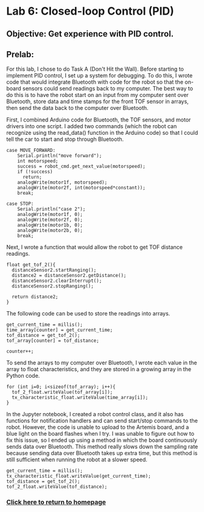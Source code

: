 # Lab 6: Closed-loop Control (PID)

## Objective: Get experience with PID control.

## Prelab:
For this lab, I chose to do Task A (Don't Hit the Wall). Before starting to implement PID control, I set up a system for debugging. To do this, I wrote code that would integrate Bluetooth with code for the robot so that the on-board sensors could send readings back to my computer. The best way to do this is to have the robot start on an input from my computer sent over Bluetooth, store data and time stamps for the front TOF sensor in arrays, then send the data back to the computer over Bluetooth. 

First, I combined Arduino code for Bluetooth, the TOF sensors, and motor drivers into one script. I added two commands (which the robot can recognize using the read_data() function in the Arduino code) so that I could tell the car to start and stop through Bluetooth.

```
case MOVE_FORWARD:
    Serial.println("move forward");
    int motorspeed;
    success = robot_cmd.get_next_value(motorspeed);
    if (!success)
      return;
    analogWrite(motor1f, motorspeed);
    analogWrite(motor2f, int(motorspeed*constant));
    break;

case STOP:
    Serial.println("case 2");
    analogWrite(motor1f, 0);
    analogWrite(motor2f, 0);
    analogWrite(motor1b, 0);
    analogWrite(motor2b, 0);
    break;
```

Next, I wrote a function that would allow the robot to get TOF distance readings.

```
float get_tof_2(){
  distanceSensor2.startRanging();
  distance2 = distanceSensor2.getDistance();
  distanceSensor2.clearInterrupt();
  distanceSensor2.stopRanging();

  return distance2;
}
```

The following code can be used to store the readings into arrays.

```
get_current_time = millis();
time_array[counter] = get_current_time;
tof_distance = get_tof_2();
tof_array[counter] = tof_distance;

counter++;
```

To send the arrays to my computer over Bluetooth, I wrote each value in the array to float characteristics, and they are stored in a growing array in the Python code.

```
for (int i=0; i<sizeof(tof_array); i++){
  tof_2_float.writeValue(tof_array[i]);
  tx_characteristic_float.writeValue(time_array[i]);
}
```

In the Jupyter notebook, I created a robot control class, and it also has functions for notification handlers and can send start/stop commands to the robot. However, the code is unable to upload to the Artemis board, and a blue light on the board flashes when I try. I was unable to figure out how to fix this issue, so I ended up using a method in which the board continuously sends data over Bluetooth. This method really slows down the sampling rate because sending data over Bluetooth takes up extra time, but this method is still sufficient when running the robot at a slower speed.

```
get_current_time = millis();
tx_characteristic_float.writeValue(get_current_time);
tof_distance = get_tof_2();
tof_2_float.writeValue(tof_distance);
```



### [Click here to return to homepage](https://lyl24.github.io/lyl24-ece4960)
